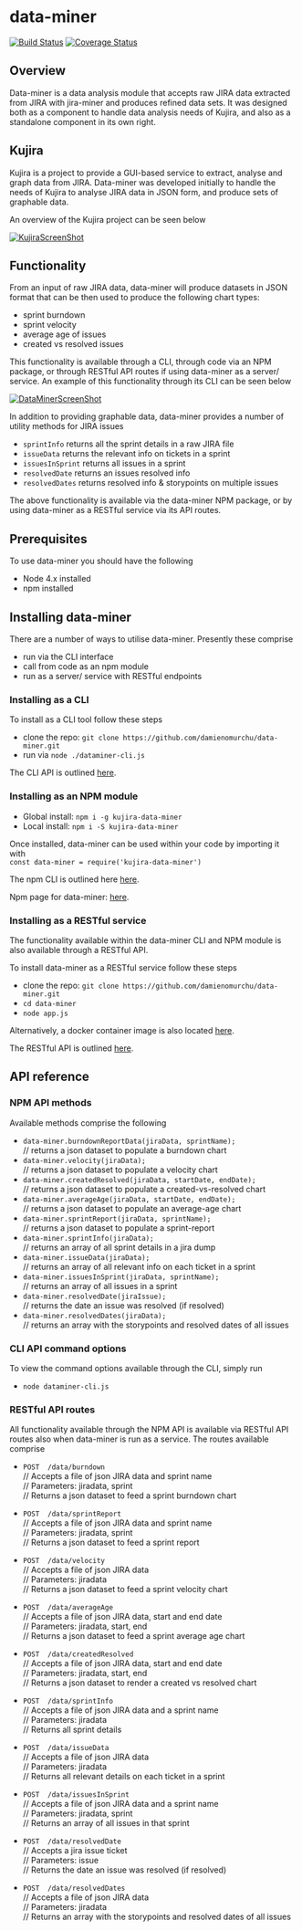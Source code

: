 ---
---

# data-miner
[![Build Status](https://travis-ci.org/damienomurchu/data-miner.svg?branch=develop)](https://travis-ci.org/damienomurchu/data-miner)
[![Coverage Status](https://coveralls.io/repos/damienomurchu/data-miner/badge.svg?branch=develop)](https://coveralls.io/github/damienomurchu/data-miner?branch=develop)


## Overview

Data-miner is a data analysis module that accepts raw JIRA data extracted from JIRA with jira-miner and produces refined data sets. 
It was designed both as a component to handle data analysis needs of Kujira, and also as a standalone component in its own right. 


## Kujira

Kujira is a project to provide a GUI-based service to extract, analyse and graph data from JIRA. Data-miner was developed 
initially to handle the needs of Kujira to analyse JIRA data in JSON form, and produce sets of graphable data. 

An overview of the Kujira project can be seen below

[![KujiraScreenShot](https://s24.postimg.org/5x4ly9wc5/kujira_demo.jpg)](https://youtu.be/oGjQbwPOAoo)


## Functionality

From an input of raw JIRA data, data-miner will produce datasets in JSON format that can be then used to produce the following chart types:

* sprint burndown
* sprint velocity
* average age of issues
* created vs resolved issues

This functionality is available through a CLI, through code via an NPM package, or through RESTful API routes if using data-miner as a server/ service. 
An example of this functionality through its CLI can be seen below

[![DataMinerScreenShot](http://i66.tinypic.com/2hx2k35.jpg)](https://vimeo.com/218291119)

In addition to providing graphable data, data-miner provides a number of utility methods for JIRA issues

* `sprintInfo` returns all the sprint details in a raw JIRA file
* `issueData` returns the relevant info on tickets in a sprint
* `issuesInSprint` returns all issues in a sprint
* `resolvedDate` returns an issues resolved info
* `resolvedDates` returns resolved info & storypoints on multiple issues

The above functionality is available via the data-miner NPM package, or by using data-miner as a RESTful service via its API routes.


## Prerequisites

To use data-miner you should have the following

* Node 4.x installed
* npm installed


## Installing data-miner

There are a number of ways to utilise data-miner. Presently these comprise

* run via the CLI interface
* call from code as an npm module
* run as a server/ service with RESTful endpoints


### Installing as a CLI

To install as a CLI tool follow these steps

* clone the repo: `git clone https://github.com/damienomurchu/data-miner.git`
* run via `node ./dataminer-cli.js`

The CLI API is outlined [here](#cli-api-command-options). 


### Installing as an NPM module

* Global install: `npm i -g kujira-data-miner`
* Local install: `npm i -S kujira-data-miner`

Once installed, data-miner can be used within your code by importing it with  
 `const data-miner = require('kujira-data-miner')`

The npm CLI is outlined here [here](#npm-api-methods). 

Npm page for data-miner: [here](https://www.npmjs.com/package/kujira-data-miner). 


### Installing as a RESTful service

The functionality available within the data-miner CLI and NPM module is also available through a RESTful API. 

To install data-miner as a RESTful service follow these steps

* clone the repo: `git clone https://github.com/damienomurchu/data-miner.git`
* `cd data-miner`
* `node app.js`

Alternatively, a docker container image is also located [here](https://hub.docker.com/r/kujiraproject/data-miner/
).

The RESTful API is outlined [here](#restful-api-routes). 


## API reference

### NPM API methods

Available methods comprise the following
* `data-miner.burndownReportData(jiraData, sprintName);`  
 // returns a json dataset to populate a burndown chart
* `data-miner.velocity(jiraData);`  
 // returns a json dataset to populate a velocity chart
* `data-miner.createdResolved(jiraData, startDate, endDate);`  
 // returns a json dataset to populate a created-vs-resolved chart
* `data-miner.averageAge(jiraData, startDate, endDate);`  
 // returns a json dataset to populate an average-age chart
* `data-miner.sprintReport(jiraData, sprintName);`  
 // returns a json dataset to populate a sprint-report
* `data-miner.sprintInfo(jiraData);`  
 // returns an array of all sprint details in a jira dump
* `data-miner.issueData(jiraData);`  
 // returns an array of all relevant info on each ticket in a sprint
* `data-miner.issuesInSprint(jiraData, sprintName);`  
 // returns an array of all issues in a sprint
* `data-miner.resolvedDate(jiraIssue);`  
 // returns the date an issue was resolved (if resolved)
* `data-miner.resolvedDates(jiraData);`  
 // returns an array with the storypoints and resolved dates of all issues


### CLI API command options

To view the command options available through the CLI, simply run

* `node dataminer-cli.js`


### RESTful API routes

All functionality available through the NPM API is available via RESTful API routes also when data-miner is run as a service. The routes available comprise

* `POST  /data/burndown`  
// Accepts a file of json JIRA data and sprint name  
// Parameters: jiradata, sprint  
// Returns a json dataset to feed a sprint burndown chart  

* `POST  /data/sprintReport`  
// Accepts a file of json JIRA data and sprint name  
// Parameters: jiradata, sprint  
// Returns a json dataset to feed a sprint report   

* `POST  /data/velocity`  
// Accepts a file of json JIRA data  
// Parameters: jiradata  
// Returns a json dataset to feed a sprint velocity chart  

* `POST  /data/averageAge`  
// Accepts a file of json JIRA data, start and end date  
// Parameters: jiradata, start, end  
// Returns a json dataset to feed a sprint average age chart  

* `POST  /data/createdResolved`  
// Accepts a file of json JIRA data, start and end date  
// Parameters: jiradata, start, end  
// Returns a json dataset to render a created vs resolved chart  

* `POST  /data/sprintInfo`  
// Accepts a file of json JIRA data and a sprint name  
// Parameters: jiradata  
// Returns all sprint details  

* `POST  /data/issueData`  
// Accepts a file of json JIRA data  
// Parameters: jiradata  
// Returns all relevant details on each ticket in a sprint  

* `POST  /data/issuesInSprint`  
// Accepts a file of json JIRA data and a sprint name  
// Parameters: jiradata, sprint  
// Returns an array of all issues in that sprint  

* `POST  /data/resolvedDate`  
// Accepts a jira issue ticket  
// Parameters: issue  
// Returns the date an issue was resolved (if resolved)  

* `POST  /data/resolvedDates`  
// Accepts a file of json JIRA data  
// Parameters: jiradata  
// Returns an array with the storypoints and resolved dates of all issues  
